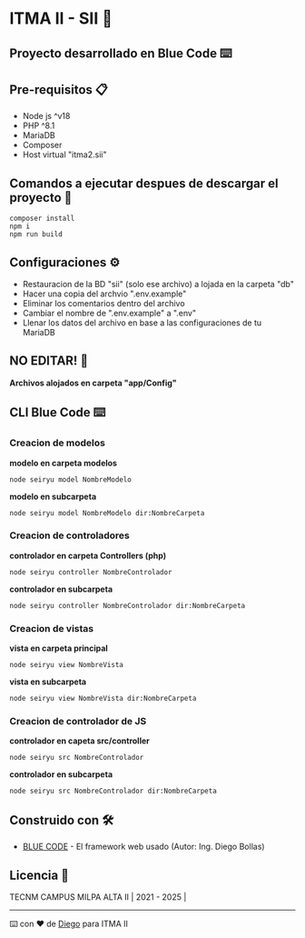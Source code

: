 # ITMA II - SII 🏫

## Proyecto desarrollado en Blue Code ⌨️

## Pre-requisitos 📋

* Node js ^v18
* PHP ^8.1
* MariaDB
* Composer
* Host virtual "itma2.sii"

## Comandos a ejecutar despues de descargar el proyecto 🔧

```
composer install
npm i
npm run build
```

## Configuraciones ⚙️

* Restauracion de la BD "sii" (solo ese archivo) a lojada en la carpeta "db"
* Hacer una copia del archvio ".env.example"
* Eliminar los comentarios dentro del archivo
* Cambiar el nombre de ".env.example" a ".env"
* Llenar los datos del archivo en base a las configuraciones de tu MariaDB

## NO EDITAR! 🔩

**Archivos alojados en carpeta "app/Config"**

## CLI Blue Code ⌨️


### Creacion de modelos

**modelo en carpeta modelos**
```
node seiryu model NombreModelo 
```
**modelo en subcarpeta**
```
node seiryu model NombreModelo dir:NombreCarpeta
```

### Creacion de controladores
**controlador en carpeta Controllers (php)**
```
node seiryu controller NombreControlador
```
**controlador en subcarpeta**
```
node seiryu controller NombreControlador dir:NombreCarpeta
```

### Creacion de vistas

**vista en carpeta principal**
```
node seiryu view NombreVista
```
**vista en subcarpeta**
```
node seiryu view NombreVista dir:NombreCarpeta
```

### Creacion de controlador de JS

**controlador en capeta src/controller**
```
node seiryu src NombreControlador
```
**controlador en subcarpeta**
```
node seiryu src NombreControlador dir:NombreCarpeta
```

## Construido con 🛠️

* [BLUE CODE](https://itma2.github.io/code-blue-guia/) - El framework web usado (Autor: Ing. Diego Bollas)

## Licencia 📄

TECNM CAMPUS MILPA ALTA II | 2021 - 2025 |


---
⌨️ con ❤️ de [Diego](https://github.com/Yakumo-Sahashi) para ITMA II
